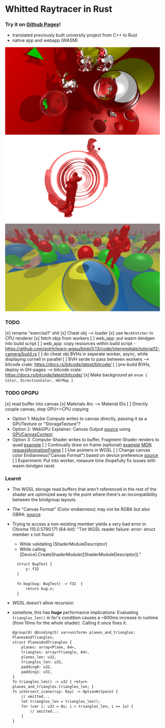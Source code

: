 # Whitted Raytracer in Rust
### Try it on [Github Pages](https://therdel.github.io/rust_raytracer)!
- translated previously built university project from C++ to Rust
- native app and webapp (WASM)


![](renders/reflective_bunnies.png)
![](renders/mirror-sphere_no-reflective-dimming.png)
![](renders/infinity_santa.png)

### TODO
[x] rename "exercise1" shit
[x] Cheat obj --> loader
  [x] use `MeshFetcher` in CPU renderer
[x] fetch objs from workers
[ ] web_app: put wasm-bindgen into build script
[ ] web_app: copy resources within build script - https://github.com/sotrh/learn-wgpu/blob/0.13/code/intermediate/tutorial12-camera/build.rs
[ ] do cheat obj BVHs in seperate worker, async, while displaying cornell in parallel
    [ ] BVH serde to pass between workers
        --> bitcode crate: https://docs.rs/bitcode/latest/bitcode/
    [ ] pre-build BVHs, deploy in GH-pages
        --> bitcode crate: https://docs.rs/bitcode/latest/bitcode/
[x] Make background an ```enum { Color, DirectionColor, HdrMap }```

### TODO GPGPU
[x] read buffer into canvas
[x] Materials Arc --> Material IDs
[ ] Directly couple canvas, stop GPU<>CPU copying
  - Option 1: Maybe Compute writes to canvas directly, passing it as a GPUTexture or "StorageTexture"?
  - Option 2: WebGPU Explainer: Canvas Output [source](https://gpuweb.github.io/gpuweb/explainer/#canvas-output)
    using [GPUCanvasContext](https://developer.mozilla.org/en-US/docs/Web/API/GPUCanvasContext)
  - Option 3: Compute-Shader writes to buffer, Fragment-Shader renders to quad
    [example](https://github.com/OmarShehata/webgpu-compute-rasterizer/tree/ca733f2c9dc91143364ca4e1729b2941512102e6)
[ ] Continually draw on frame (optional)
    [example](https://github.com/OmarShehata/webgpu-compute-rasterizer/blob/ca733f2c9dc91143364ca4e1729b2941512102e6/src/main.js#L31-L42)
    [MDN requestAnimationFrame](https://developer.mozilla.org/en-US/docs/Web/API/window/requestAnimationFrame)
[ ] Use pointers in WGSL
[ ] Change canvas color Endianness("Canvas Format") based on device preference
    [source](https://developer.mozilla.org/en-US/docs/Web/API/WebGPU_API#get_and_configure_the_canvas_context)
[ ] Experiment: Put into worker, measure time (hopefully fix issues with wasm-bindgen race)

### Learnt
- The WGSL storage read buffers that aren't referenced in the rest of the shader are optimized away
  to the point where there's an incompatibility between the bindgroup layouts.
- The "Canvas Format" (Color endianness) may not be RGBA but also GBRA:
  [source](https://developer.mozilla.org/en-US/docs/Web/API/WebGPU_API#get_and_configure_the_canvas_context)
- Trying to access a non-existing member yields a very bad error in Chrome 115.0.5790.171 (64-bit):
  "Tint WGSL reader failure: error: struct member x not found

   - While validating [ShaderModuleDescriptor]
   - While calling [Device].CreateShaderModule([ShaderModuleDescriptor])."
  ```wgsl
    struct BugTest {
        y: f32
    }

    fn bug(bug: BugTest) -> f32  {
        return bug.x;
    }
  ```
- WGSL doesn't allow recursion
- somehow, this has **huge** performance implications:
  Evaluating `triangles_len()` in for's condition causes a ~600ms increase in runtime (from 10ms for the whole shader). Calling it once fixes it.
  ```wgsl
  @group(0) @binding(5) var<uniform> planes_and_triangles: PlanesAndTriangles;
  struct PlanesAndTriangles {
      planes: array<Plane, 64>,
      triangles: array<Triangle, 64>,
      planes_len: u32,
      triangles_len: u32,
      padding0: u32,
      padding1: u32,
  }
  fn triangles_len() -> u32 { return planes_and_triangles.triangles_len; }
  fn intersect_scene(ray: Ray) -> OptionHitpoint {
      // omitted...
      let triangles_len = triangles_len();
      for (var i: u32 = 0u; i < triangles_len; i += 1u) {
          // omitted...
      }
  }
  ```

